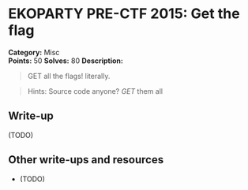 # EKOPARTY PRE-CTF 2015: Get the flag

**Category:** Misc  
**Points:** 50
**Solves:** 80
**Description:**

> GET all the flags! literally. 

> Hints: Source code anyone? *GET* them all

## Write-up

(TODO)

## Other write-ups and resources

* (TODO)
